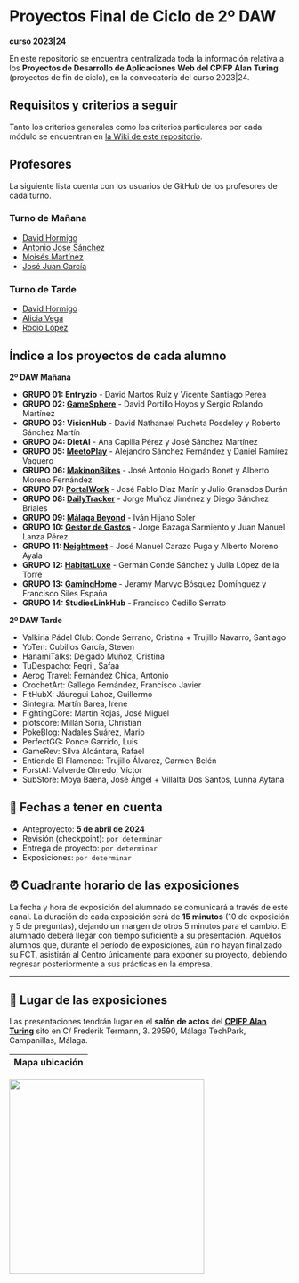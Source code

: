 # Proyectos Final de Ciclo de 2º DAW
**curso 2023|24**

En este repositorio se encuentra centralizada toda la información relativa a los **Proyectos de Desarrollo de Aplicaciones Web del CPIFP Alan Turing** (proyectos de fin de ciclo), en la convocatoria del curso 2023|24.

## Requisitos y criterios a seguir

Tanto los criterios generales como los criterios particulares por cada módulo se encuentran en [la Wiki de este repositorio](https://github.com/CPIFPAlanTuring/2daw-tfc-2324/wiki).

## Profesores 

La siguiente lista cuenta con los usuarios de GitHub de los profesores de cada turno.

### Turno de Mañana

* [David Hormigo](https://github.com/DavidHormigoRamirez)
* [Antonio Jose Sánchez](https://github.com/antoniojosesanchez)
* [Moisés Martínez]()
* [José Juan García]()
  
### Turno de Tarde

* [David Hormigo](https://github.com/DavidHormigoRamirez)
* [Alicia Vega]()
* [Rocio López](https://github.com/rlopdav392)

## Índice a los proyectos de cada alumno

**2º DAW Mañana**

* **GRUPO 01: Entryzio** - David Martos Ruíz y Vicente Santiago Perea
* **GRUPO 02: [GameSphere](https://github.com/Dsertor/Hookdb)** - David Portillo Hoyos y Sergio Rolando Martínez
* **GRUPO 03: VisionHub** - David Nathanael Pucheta Posdeley y Roberto Sánchez Martín
* **GRUPO 04: DietAI** - Ana Capilla Pérez y José Sánchez Martínez
* **GRUPO 05: [MeetoPlay](https://github.com/Alexiiius/MeetoPlay)** - Alejandro Sánchez Fernández y Daniel Ramírez Vaquero
* **GRUPO 06: [MakinonBikes](https://github.com/AlbertoMorenoFdez/Makinon-Bikes)** - José Antonio Holgado Bonet y Alberto Moreno Fernández
* **GRUPO 07: [PortalWork](https://github.com/pepediiazz/PortalWork)** - José Pablo Díaz Marín y Julio Granados Durán
* **GRUPO 08: [DailyTracker](https://github.com/j0rg3mj/DailyTracker)** - Jorge Muñoz Jiménez y Diego Sánchez Briales
* **GRUPO 09: [Málaga Beyond](https://github.com/IvanHijanoSoler/MalagaBeyond-TFC)** - Iván Hijano Soler
* **GRUPO 10: [Gestor de Gastos](https://jorgebazagasarmiento.notion.site/Proyecto-Final-ef982d670bad45eca1174ef4ffc930b3)** - Jorge Bazaga Sarmiento y Juan Manuel Lanza Pérez
* **GRUPO 11: [Neightmeet](https://translucent-houseboat-ac7.notion.site/NEIGHTMEET-b3f65e2c125342888f5e273ac21230d3)** - José Manuel Carazo Puga y Alberto Moreno Ayala
* **GRUPO 12: [HabitatLuxe](https://fog-turret-a81.notion.site/Anteproyecto-HabitatLuxe-d3656236fd2d494ab1a93a750bf2ebd6)** - Germán Conde Sánchez y Julia López de la Torre
* **GRUPO 13: [GamingHome](https://github.com/FranSiles/Proyecto-Final-DAW)** - Jeramy Marvyc Bósquez Domínguez y Francisco Siles España
* **GRUPO 14: StudiesLinkHub** - Francisco Cedillo Serrato

**2º DAW Tarde**
* Valkiria Pádel Club: Conde Serrano, Cristina + Trujillo Navarro, Santiago
* YoTen: Cubillos García, Steven
* HanamiTalks: Delgado Muñoz, Cristina
* TuDespacho: Feqri , Safaa
* Aerog Travel: Fernández Chica, Antonio
* CrochetArt: Gallego Fernández, Francisco Javier
* FitHubX: Jáuregui Lahoz, Guillermo
* Sintegra: Martín Barea, Irene
* FightingCore: Martín Rojas, José Miguel
* plotscore: Millán Soria, Christian
* PokeBlog: Nadales Suárez, Mario
* PerfectGG: Ponce Garrido, Luis
* GameRev: Silva Alcántara, Rafael
* Entiende El Flamenco: Trujillo Álvarez, Carmen Belén
* ForstAI: Valverde Olmedo, Víctor
* SubStore: Moya Baena, José Ángel + Villalta Dos Santos, Lunna Aytana

## 📝 Fechas a tener en cuenta
* Anteproyecto: **5 de abril de 2024**
* Revisión (checkpoint): `por determinar`
* Entrega de proyecto: `por determinar`
* Exposiciones: `por determinar`

## ⏰ Cuadrante horario de las exposiciones

La fecha y hora de exposición del alumnado se comunicará a través de este canal. La duración de cada exposición será de **15 minutos** (10 de exposición y 5 de preguntas), dejando un margen de otros 5 minutos para el cambio. El alumnado deberá llegar con tiempo suficiente a su presentación. Aquellos alumnos que, durante el período de exposiciones, aún no hayan finalizado su FCT, asistirán al Centro únicamente para exponer su proyecto, debiendo regresar posteriormente a sus prácticas en la empresa.

---

## :school: Lugar de las exposiciones

Las presentaciones tendrán lugar en el **salón de actos** del [**CPIFP Alan Turing**](https://maps.app.goo.gl/JThz6bDRVpknfbNh7) sito en C/ Frederik Termann, 3. 29590, Málaga TechPark, Campanillas, Málaga.

Mapa ubicación             | 
:-------------------------:|
<a href="https://maps.app.goo.gl/JThz6bDRVpknfbNh7" target="_blank"><img src="https://github.com/CPIFPAlanTuring/2daw-tfc-2324/blob/main/CPIFP_mapa_ubicación.png" width="350" /></a> 
